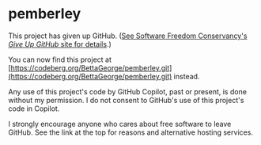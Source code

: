 # pemberley
This project has given up GitHub.  ([See Software Freedom Conservancy's *Give Up  GitHub* site for details](https://GiveUpGitHub.org).)

You can now find this project at [https://codeberg.org/BettaGeorge/pemberley.git](https://codeberg.org/BettaGeorge/pemberley.git) instead.

Any use of this project's code by GitHub Copilot, past or present, is done without my permission.  I do not consent to GitHub's use of this project's code in Copilot.

I strongly encourage anyone who cares about free software to leave GitHub. See the link at the top for reasons and alternative hosting services.
